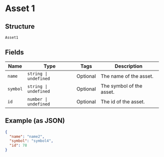 
# Asset 1

## Structure

`Asset1`

## Fields

| Name | Type | Tags | Description |
|  --- | --- | --- | --- |
| `name` | `string \| undefined` | Optional | The name of the asset. |
| `symbol` | `string \| undefined` | Optional | The symbol of the asset. |
| `id` | `number \| undefined` | Optional | The id of the asset. |

## Example (as JSON)

```json
{
  "name": "name2",
  "symbol": "symbol4",
  "id": 78
}
```

